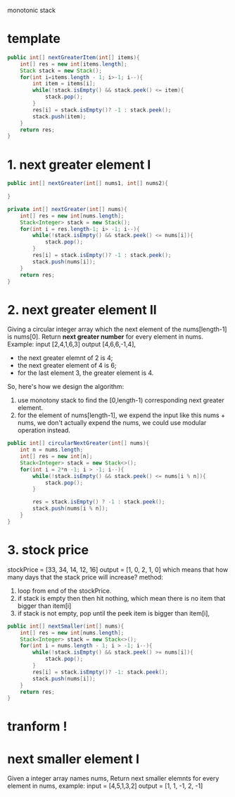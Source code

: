 monotonic stack

# template
```java
public int[] nextGreaterItem(int[] items){
    int[] res = new int[items.length];
    Stack stack = new Stack();
    for(int i=items.length - 1; i>-1; i--){
        int item = items[i];
        while(!stack.isEmpty() && stack.peek() <= item){
            stack.pop();
        }
        res[i] = stack.isEmpty()? -1 : stack.peek();
        stack.push(item);
    }
    return res;
}
```


# 1. next greater element I
```java
public int[] nextGreater(int[] nums1, int[] nums2){
    
}

private int[] nextGreater(int[] nums){
    int[] res = new int[nums.length];
    Stack<Integer> stack = new Stack();
    for(int i = res.length-1; i> -1; i--){
        while(!stack.isEmpty() && stack.peek() <= nums[i]){
            stack.pop();
        }
        res[i] = stack.isEmpty()? -1 : stack.peek();
        stack.push(nums[i]);
    }
    return res;
}

```

# 2. next greater element II
Giving a circular integer array which the next element of the nums[length-1] is nums[0].
Return **next greater number** for every element in nums. Example:
input [2,4,1,6,3]
output [4,6,6,-1,4], 
- the next greater elemnt of 2 is 4; 
- the next greater element of 4 is 6;
- for the last element 3, the greater element is 4.

So, here's how we design the algorithm:
1. use monotony stack to find the [0,length-1) corresponding next greater element.
2. for the element of nums[length-1], we expend the input like this nums + nums, we don't actually expend the nums, we could use modular operation instead.
```java
public int[] circularNextGreater(int[] nums){
    int n = nums.length;
    int[] res = new int[n];
    Stack<Integer> stack = new Stack<>();
    for(int i = 2*n -1; i > -1; i--){
        while(!stack.isEmpty() && stack.peek() <= nums[i % n]){
            stack.pop();
        }

        res = stack.isEmpty() ? -1 : stack.peek();
        stack.push(nums[i % n]);
    }
}
```




# 3. stock price
stockPrice = [33, 34, 14, 12, 16]
output = [1, 0, 2, 1, 0] which means that how many days that the stack price will increase?
method:
1. loop from end of the stockPrice.
2. if stack is empty then then hit nothing, which mean there is no item that bigger than item[i]
3. if stack is not empty, pop until the peek item is bigger than item[i], 

```java 
public int[] nextSmaller(int[] nums){
    int[] res = new int[nums.length];
    Stack<Integer> stack = new Stack<>();
    for(int i = nums.length - 1; i > -1; i--){
        while(!stack.isEmpty() && stack.peek() >= nums[i]){
            stack.pop();
        }
        res[i] = stack.isEmpty()? -1: stack.peek();
        stack.push(nums[i]);
    }
    return res;
}
```


# tranform !

# next smaller element I
Given a integer array names nums, 
Return next smaller elemnts for every element in nums, example:
input = [4,5,1,3,2]
output = [1, 1, -1, 2, -1]

